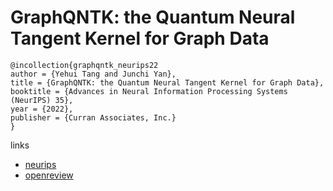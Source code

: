 # GraphQNTK: the Quantum Neural Tangent Kernel for Graph Data

```
@incollection{graphqntk_neurips22
author = {Yehui Tang and Junchi Yan},
title = {GraphQNTK: the Quantum Neural Tangent Kernel for Graph Data},
booktitle = {Advances in Neural Information Processing Systems (NeurIPS) 35},
year = {2022},
publisher = {Curran Associates, Inc.}
}
```

links
- [neurips](https://nips.cc/Conferences/2022/Schedule?showEvent=53768)
- [openreview](https://openreview.net/forum?id=RBhIkQRpzFK)

